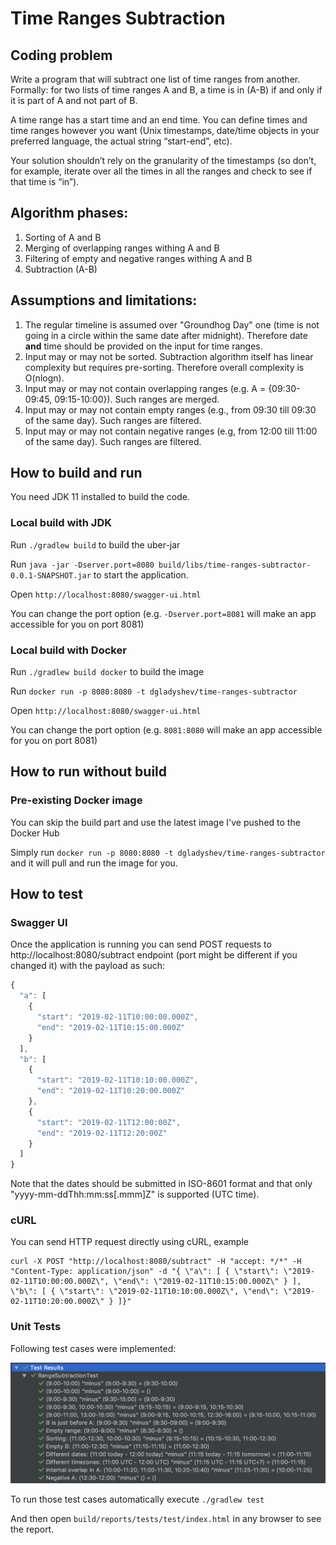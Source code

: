# Time Ranges Subtraction

## Coding problem
Write a program that will subtract one list of time ranges from another. Formally: for two lists of time ranges A and B, a time is in (A-B) if and only if it is part of A and not part of B.

A time range has a start time and an end time. You can define times and time ranges however you want (Unix timestamps, date/time objects in your preferred language, the actual string “start-end”, etc).

Your solution shouldn’t rely on the granularity of the timestamps (so don’t, for example, iterate over all the times in all the ranges and check to see if that time is “in”).

## Algorithm phases:
1. Sorting of A and B
2. Merging of overlapping ranges withing A and B
3. Filtering of empty and negative ranges withing A and B
4. Subtraction (A-B)

## Assumptions and limitations:
1. The regular timeline is assumed over "Groundhog Day" one (time is not going in a circle within the same date after midnight). Therefore date **and** time should be provided on the input for time ranges. 
2. Input may or may not be sorted. Subtraction algorithm itself has linear complexity but requires pre-sorting. Therefore overall complexity is O(nlogn). 
3. Input may or may not contain overlapping ranges (e.g. A = {09:30-09:45, 09:15-10:00}). Such ranges are merged.
4. Input may or may not contain empty ranges (e.g., from 09:30 till 09:30 of the same day). Such ranges are filtered.
5. Input may or may not contain negative ranges (e.g, from 12:00 till 11:00 of the same day). Such ranges are filtered. 

## How to build and run

You need JDK 11 installed to build the code. 

### Local build with JDK

Run `./gradlew build` to build the uber-jar

Run `java -jar -Dserver.port=8080 build/libs/time-ranges-subtractor-0.0.1-SNAPSHOT.jar` to start the application. 

Open `http://localhost:8080/swagger-ui.html`

You can change the port option (e.g. `-Dserver.port=8081` will make an app accessible for you on port 8081)

### Local build with Docker

Run `./gradlew build docker` to build the image

Run `docker run -p 8080:8080 -t dgladyshev/time-ranges-subtractor`

Open `http://localhost:8080/swagger-ui.html`

You can change the port option (e.g. `8081:8080` will make an app accessible for you on port 8081)

## How to run without build

### Pre-existing Docker image

You can skip the build part and use the latest image I've pushed to the Docker Hub

Simply run `docker run -p 8080:8080 -t dgladyshev/time-ranges-subtractor` and it will pull and run the image for you.

## How to test 

### Swagger UI

Once the application is running you can send POST requests to http://localhost:8080/subtract endpoint (port might be different if you changed it) with the payload as such: 

``` js
{
  "a": [
    {
      "start": "2019-02-11T10:00:00.000Z",
      "end": "2019-02-11T10:15:00.000Z"
    }
  ],
  "b": [
    {
      "start": "2019-02-11T10:10:00.000Z",
      "end": "2019-02-11T10:20:00.000Z"
    },
    {
      "start": "2019-02-11T12:00:00Z",
      "end": "2019-02-11T12:20:00Z"
    }
  ]
}
```

Note that the dates should be submitted in ISO-8601 format and that only "yyyy-mm-ddThh:mm:ss[.mmm]Z" is supported (UTC time). 

### cURL

You can send HTTP request directly using cURL, example

```
curl -X POST "http://localhost:8080/subtract" -H "accept: */*" -H "Content-Type: application/json" -d "{ \"a\": [ { \"start\": \"2019-02-11T10:00:00.000Z\", \"end\": \"2019-02-11T10:15:00.000Z\" } ], \"b\": [ { \"start\": \"2019-02-11T10:10:00.000Z\", \"end\": \"2019-02-11T10:20:00.000Z\" } ]}"
```

### Unit Tests

Following test cases were implemented: 

![Screenshot](tests_screenshot.png)

To run those test cases automatically execute `./gradlew test`

And then open `build/reports/tests/test/index.html` in any browser to see the report.